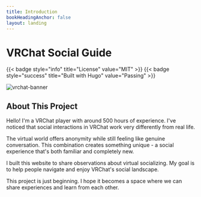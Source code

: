 ```yaml
---
title: Introduction
bookHeadingAnchor: false
layout: landing
---
```


<div class="book-hero">

# VRChat Social Guide

{{< badge style="info" title="License" value="MIT" >}} {{< badge style="success" title="Built with Hugo" value="Passing" >}}

![vrchat-banner](./images/vrc-banner.jpg)

</div>

## About This Project
Hello! I'm a VRChat player with around 500 hours of experience. I've noticed that social interactions in VRChat work very differently from real life.

The virtual world offers anonymity while still feeling like genuine conversation. This combination creates something unique - a social experience that's both familiar and completely new.

I built this website to share observations about virtual socializing. My goal is to help people navigate and enjoy VRChat's social landscape.

This project is just beginning. I hope it becomes a space where we can share experiences and learn from each other.
